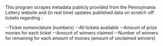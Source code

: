 This program scrapes metadata publicly provided from the Pennsylvania Lottery website and (in real time) updates published data on scratch-off tickets regarding :

--Ticket nomenclature (numbers)
--All tickets available
--Amount of prize monies for each ticket
--Amount of winners claimed 
--Number of winners for remaining for each amount of monies (amount of unclaimed winners)